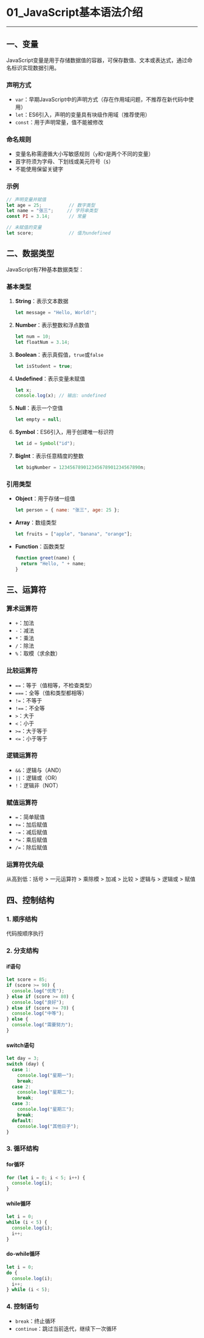 # 01_JavaScript基本语法介绍

---

## 一、变量

JavaScript变量是用于存储数据值的容器，可保存数值、文本或表达式，通过命名标识实现数据引用。

### 声明方式
- `var`：早期JavaScript中的声明方式（存在作用域问题，不推荐在新代码中使用）
- `let`：ES6引入，声明的变量具有块级作用域（推荐使用）
- `const`：用于声明常量，值不能被修改

### 命名规则
- 变量名称需遵循大小写敏感规则（`y`和`Y`是两个不同的变量）
- 首字符须为字母、下划线或美元符号（`$`）
- 不能使用保留关键字

### 示例
```javascript
// 声明变量并赋值
let age = 25;          // 数字类型
let name = "张三";     // 字符串类型
const PI = 3.14;       // 常量

// 未赋值的变量
let score;             // 值为undefined
```

## 二、数据类型

JavaScript有7种基本数据类型：

### 基本类型
1. **String**：表示文本数据
   ```javascript
   let message = "Hello, World!";
   ```

2. **Number**：表示整数和浮点数值
   ```javascript
   let num = 10;
   let floatNum = 3.14;
   ```

3. **Boolean**：表示真假值，`true`或`false`
   ```javascript
   let isStudent = true;
   ```

4. **Undefined**：表示变量未赋值
   ```javascript
   let x;
   console.log(x); // 输出: undefined
   ```

5. **Null**：表示一个空值
   ```javascript
   let empty = null;
   ```

6. **Symbol**：ES6引入，用于创建唯一标识符
   ```javascript
   let id = Symbol("id");
   ```

7. **BigInt**：表示任意精度的整数
   ```javascript
   let bigNumber = 123456789012345678901234567890n;
   ```

### 引用类型
- **Object**：用于存储一组值
  ```javascript
  let person = { name: "张三", age: 25 };
  ```
- **Array**：数组类型
  ```javascript
  let fruits = ["apple", "banana", "orange"];
  ```
- **Function**：函数类型
  ```javascript
  function greet(name) {
    return "Hello, " + name;
  }
  ```

## 三、运算符

### 算术运算符
- `+`：加法
- `-`：减法
- `*`：乘法
- `/`：除法
- `%`：取模（求余数）

### 比较运算符
- `==`：等于（值相等，不检查类型）
- `===`：全等（值和类型都相等）
- `!=`：不等于
- `!==`：不全等
- `>`：大于
- `<`：小于
- `>=`：大于等于
- `<=`：小于等于

### 逻辑运算符
- `&&`：逻辑与（AND）
- `||`：逻辑或（OR）
- `!`：逻辑非（NOT）

### 赋值运算符
- `=`：简单赋值
- `+=`：加后赋值
- `-=`：减后赋值
- `*=`：乘后赋值
- `/=`：除后赋值

### 运算符优先级
从高到低：括号 > 一元运算符 > 乘除模 > 加减 > 比较 > 逻辑与 > 逻辑或 > 赋值

## 四、控制结构

### 1. 顺序结构
代码按顺序执行

### 2. 分支结构
#### if语句
```javascript
let score = 85;
if (score >= 90) {
  console.log("优秀");
} else if (score >= 80) {
  console.log("良好");
} else if (score >= 70) {
  console.log("中等");
} else {
  console.log("需要努力");
}
```

#### switch语句
```javascript
let day = 3;
switch (day) {
  case 1:
    console.log("星期一");
    break;
  case 2:
    console.log("星期二");
    break;
  case 3:
    console.log("星期三");
    break;
  default:
    console.log("其他日子");
}
```

### 3. 循环结构
#### for循环
```javascript
for (let i = 0; i < 5; i++) {
  console.log(i);
}
```

#### while循环
```javascript
let i = 0;
while (i < 5) {
  console.log(i);
  i++;
}
```

#### do-while循环
```javascript
let i = 0;
do {
  console.log(i);
  i++;
} while (i < 5);
```

### 4. 控制语句
- `break`：终止循环
- `continue`：跳过当前迭代，继续下一次循环